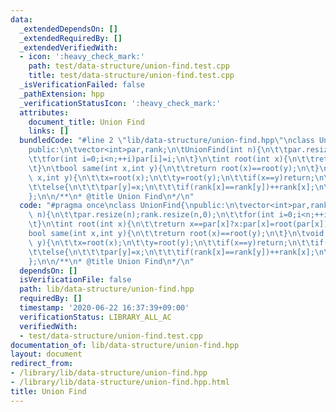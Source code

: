 ```yaml
---
data:
  _extendedDependsOn: []
  _extendedRequiredBy: []
  _extendedVerifiedWith:
  - icon: ':heavy_check_mark:'
    path: test/data-structure/union-find.test.cpp
    title: test/data-structure/union-find.test.cpp
  _isVerificationFailed: false
  _pathExtension: hpp
  _verificationStatusIcon: ':heavy_check_mark:'
  attributes:
    document_title: Union Find
    links: []
  bundledCode: "#line 2 \"lib/data-structure/union-find.hpp\"\nclass UnionFind{\n\
    public:\n\tvector<int>par,rank;\n\tUnionFind(int n){\n\t\tpar.resize(n);rank.resize(n,0);\n\
    \t\tfor(int i=0;i<n;++i)par[i]=i;\n\t}\n\tint root(int x){\n\t\treturn x==par[x]?x:par[x]=root(par[x]);\n\
    \t}\n\tbool same(int x,int y){\n\t\treturn root(x)==root(y);\n\t}\n\tvoid unite(int\
    \ x,int y){\n\t\tx=root(x);\n\t\ty=root(y);\n\t\tif(x==y)return;\n\t\tif(rank[x]<rank[y])par[x]=y;\n\
    \t\telse{\n\t\t\tpar[y]=x;\n\t\t\tif(rank[x]==rank[y])++rank[x];\n\t\t}\n\t}\n\
    };\n\n/**\n* @title Union Find\n*/\n"
  code: "#pragma once\nclass UnionFind{\npublic:\n\tvector<int>par,rank;\n\tUnionFind(int\
    \ n){\n\t\tpar.resize(n);rank.resize(n,0);\n\t\tfor(int i=0;i<n;++i)par[i]=i;\n\
    \t}\n\tint root(int x){\n\t\treturn x==par[x]?x:par[x]=root(par[x]);\n\t}\n\t\
    bool same(int x,int y){\n\t\treturn root(x)==root(y);\n\t}\n\tvoid unite(int x,int\
    \ y){\n\t\tx=root(x);\n\t\ty=root(y);\n\t\tif(x==y)return;\n\t\tif(rank[x]<rank[y])par[x]=y;\n\
    \t\telse{\n\t\t\tpar[y]=x;\n\t\t\tif(rank[x]==rank[y])++rank[x];\n\t\t}\n\t}\n\
    };\n\n/**\n* @title Union Find\n*/\n"
  dependsOn: []
  isVerificationFile: false
  path: lib/data-structure/union-find.hpp
  requiredBy: []
  timestamp: '2020-06-22 16:37:39+09:00'
  verificationStatus: LIBRARY_ALL_AC
  verifiedWith:
  - test/data-structure/union-find.test.cpp
documentation_of: lib/data-structure/union-find.hpp
layout: document
redirect_from:
- /library/lib/data-structure/union-find.hpp
- /library/lib/data-structure/union-find.hpp.html
title: Union Find
---
```

